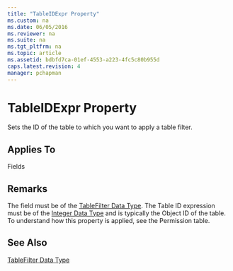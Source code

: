 ```yaml
---
title: "TableIDExpr Property"
ms.custom: na
ms.date: 06/05/2016
ms.reviewer: na
ms.suite: na
ms.tgt_pltfrm: na
ms.topic: article
ms.assetid: bdbfd7ca-01ef-4553-a223-4fc5c80b955d
caps.latest.revision: 4
manager: pchapman
---
```

# TableIDExpr Property
Sets the ID of the table to which you want to apply a table filter.  
  
## Applies To  
 Fields  
  
## Remarks  
 The field must be of the [TableFilter Data Type](../dynamics-nav/TableFilter-Data-Type.md). The Table ID expression must be of the [Integer Data Type](../dynamics-nav/Integer-Data-Type.md) and is typically the Object ID of the table. To understand how this property is applied, see the Permission table.  
  
## See Also  
 [TableFilter Data Type](../dynamics-nav/TableFilter-Data-Type.md)